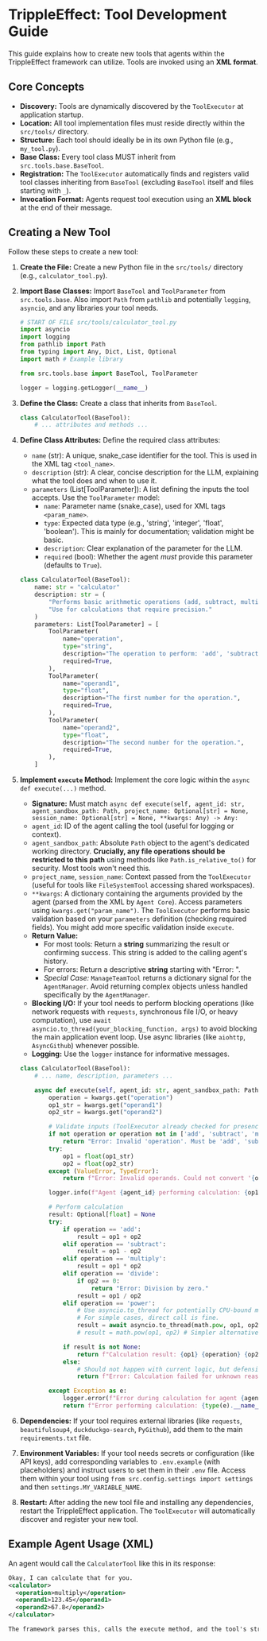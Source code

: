 <!-- # START OF FILE helperfiles/TOOL_MAKING.md -->
# TrippleEffect: Tool Development Guide

This guide explains how to create new tools that agents within the TrippleEffect framework can utilize. Tools are invoked using an **XML format**.

## Core Concepts

*   **Discovery:** Tools are dynamically discovered by the `ToolExecutor` at application startup.
*   **Location:** All tool implementation files must reside directly within the `src/tools/` directory.
*   **Structure:** Each tool should ideally be in its own Python file (e.g., `my_tool.py`).
*   **Base Class:** Every tool class MUST inherit from `src.tools.base.BaseTool`.
*   **Registration:** The `ToolExecutor` automatically finds and registers valid tool classes inheriting from `BaseTool` (excluding `BaseTool` itself and files starting with `_`).
*   **Invocation Format:** Agents request tool execution using an **XML block** at the end of their message.

## Creating a New Tool

Follow these steps to create a new tool:

1.  **Create the File:** Create a new Python file in the `src/tools/` directory (e.g., `calculator_tool.py`).

2.  **Import Base Classes:** Import `BaseTool` and `ToolParameter` from `src.tools.base`. Also import `Path` from `pathlib` and potentially `logging`, `asyncio`, and any libraries your tool needs.

    ```python
    # START OF FILE src/tools/calculator_tool.py
    import asyncio
    import logging
    from pathlib import Path
    from typing import Any, Dict, List, Optional
    import math # Example library

    from src.tools.base import BaseTool, ToolParameter

    logger = logging.getLogger(__name__)
    ```

3.  **Define the Class:** Create a class that inherits from `BaseTool`.

    ```python
    class CalculatorTool(BaseTool):
        # ... attributes and methods ...
    ```

4.  **Define Class Attributes:** Define the required class attributes:
    *   `name` (str): A unique, snake\_case identifier for the tool. This is used in the XML tag `<tool_name>`.
    *   `description` (str): A clear, concise description for the LLM, explaining what the tool does and when to use it.
    *   `parameters` (List[ToolParameter]): A list defining the inputs the tool accepts. Use the `ToolParameter` model:
        *   `name`: Parameter name (snake\_case), used for XML tags `<param_name>`.
        *   `type`: Expected data type (e.g., 'string', 'integer', 'float', 'boolean'). This is mainly for documentation; validation might be basic.
        *   `description`: Clear explanation of the parameter for the LLM.
        *   `required` (bool): Whether the agent *must* provide this parameter (defaults to `True`).

    ```python
    class CalculatorTool(BaseTool):
        name: str = "calculator"
        description: str = (
            "Performs basic arithmetic operations (add, subtract, multiply, divide, power). "
            "Use for calculations that require precision."
        )
        parameters: List[ToolParameter] = [
            ToolParameter(
                name="operation",
                type="string",
                description="The operation to perform: 'add', 'subtract', 'multiply', 'divide', 'power'.",
                required=True,
            ),
            ToolParameter(
                name="operand1",
                type="float",
                description="The first number for the operation.",
                required=True,
            ),
            ToolParameter(
                name="operand2",
                type="float",
                description="The second number for the operation.",
                required=True,
            ),
        ]
    ```

5.  **Implement `execute` Method:** Implement the core logic within the `async def execute(...)` method.
    *   **Signature:** Must match `async def execute(self, agent_id: str, agent_sandbox_path: Path, project_name: Optional[str] = None, session_name: Optional[str] = None, **kwargs: Any) -> Any:`
    *   `agent_id`: ID of the agent calling the tool (useful for logging or context).
    *   `agent_sandbox_path`: Absolute `Path` object to the agent's dedicated working directory. **Crucially, any file operations should be restricted to this path** using methods like `Path.is_relative_to()` for security. Most tools won't need this.
    *   `project_name`, `session_name`: Context passed from the `ToolExecutor` (useful for tools like `FileSystemTool` accessing shared workspaces).
    *   `**kwargs`: A dictionary containing the arguments provided by the agent (parsed from the XML by `Agent Core`). Access parameters using `kwargs.get("param_name")`. The `ToolExecutor` performs basic validation based on your `parameters` definition (checking required fields). You might add more specific validation inside `execute`.
    *   **Return Value:**
        *   For most tools: Return a **string** summarizing the result or confirming success. This string is added to the calling agent's history.
        *   For errors: Return a descriptive **string** starting with "Error: ".
        *   *Special Case:* `ManageTeamTool` returns a dictionary signal for the `AgentManager`. Avoid returning complex objects unless handled specifically by the `AgentManager`.
    *   **Blocking I/O:** If your tool needs to perform blocking operations (like network requests with `requests`, synchronous file I/O, or heavy computation), use `await asyncio.to_thread(your_blocking_function, args)` to avoid blocking the main application event loop. Use async libraries (like `aiohttp`, `AsyncGithub`) whenever possible.
    *   **Logging:** Use the `logger` instance for informative messages.

    ```python
    class CalculatorTool(BaseTool):
        # ... name, description, parameters ...

        async def execute(self, agent_id: str, agent_sandbox_path: Path, project_name: Optional[str] = None, session_name: Optional[str] = None, **kwargs: Any) -> Any:
            operation = kwargs.get("operation")
            op1_str = kwargs.get("operand1")
            op2_str = kwargs.get("operand2")

            # Validate inputs (ToolExecutor already checked for presence if required)
            if not operation or operation not in ['add', 'subtract', 'multiply', 'divide', 'power']:
                return "Error: Invalid 'operation'. Must be 'add', 'subtract', 'multiply', 'divide', or 'power'."
            try:
                op1 = float(op1_str)
                op2 = float(op2_str)
            except (ValueError, TypeError):
                return f"Error: Invalid operands. Could not convert '{op1_str}' or '{op2_str}' to numbers."

            logger.info(f"Agent {agent_id} performing calculation: {op1} {operation} {op2}")

            # Perform calculation
            result: Optional[float] = None
            try:
                if operation == 'add':
                    result = op1 + op2
                elif operation == 'subtract':
                    result = op1 - op2
                elif operation == 'multiply':
                    result = op1 * op2
                elif operation == 'divide':
                    if op2 == 0:
                        return "Error: Division by zero."
                    result = op1 / op2
                elif operation == 'power':
                    # Use asyncio.to_thread for potentially CPU-bound math.pow if numbers were huge
                    # For simple cases, direct call is fine.
                    result = await asyncio.to_thread(math.pow, op1, op2)
                    # result = math.pow(op1, op2) # Simpler alternative for typical cases

                if result is not None:
                    return f"Calculation result: {op1} {operation} {op2} = {result}"
                else:
                    # Should not happen with current logic, but defensive
                    return f"Error: Calculation failed for unknown reason."

            except Exception as e:
                logger.error(f"Error during calculation for agent {agent_id}: {e}", exc_info=True)
                return f"Error performing calculation: {type(e).__name__}"

    ```

6.  **Dependencies:** If your tool requires external libraries (like `requests`, `beautifulsoup4`, `duckduckgo-search`, `PyGithub`), add them to the main `requirements.txt` file.

7.  **Environment Variables:** If your tool needs secrets or configuration (like API keys), add corresponding variables to `.env.example` (with placeholders) and instruct users to set them in their `.env` file. Access them within your tool using `from src.config.settings import settings` and then `settings.MY_VARIABLE_NAME`.

8.  **Restart:** After adding the new tool file and installing any dependencies, restart the TrippleEffect application. The `ToolExecutor` will automatically discover and register your new tool.

## Example Agent Usage (XML)

An agent would call the `CalculatorTool` like this in its response:

```xml
Okay, I can calculate that for you.
<calculator>
  <operation>multiply</operation>
  <operand1>123.45</operand1>
  <operand2>67.8</operand2>
</calculator>

The framework parses this, calls the execute method, and the tool's string result (e.g., "Calculation result: 123.45 multiply 67.8 = 8370.01") is added back into the agent's message history.
